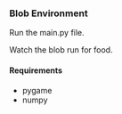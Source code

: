 ### Blob Environment

Run the main.py file.

Watch the blob run for food.

#### Requirements

- pygame
- numpy
